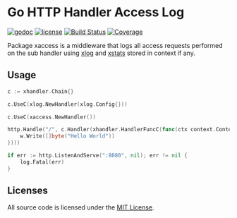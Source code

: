 # Go HTTP Handler Access Log

[![godoc](http://img.shields.io/badge/godoc-reference-blue.svg?style=flat)](https://godoc.org/github.com/rs/xaccess) [![license](http://img.shields.io/badge/license-MIT-red.svg?style=flat)](https://raw.githubusercontent.com/rs/xaccess/master/LICENSE) [![Build Status](https://travis-ci.org/rs/xaccess.svg)](https://travis-ci.org/rs/xaccess) [![Coverage](http://gocover.io/_badge/github.com/rs/xaccess)](http://gocover.io/github.com/rs/xaccess)

Package xaccess is a middleware that logs all access requests performed on the sub handler using [xlog](https://github.com/rs/xlog) and [xstats](https://github.com/rs/xstats) stored in context if any.

## Usage

```go
c := xhandler.Chain{}

c.UseC(xlog.NewHandler(xlog.Config{}))

c.UseC(xaccess.NewHandler())

http.Handle("/", c.Handler(xhandler.HandlerFuncC(func(ctx context.Context, w http.ResponseWriter, r *http.Request) {
    w.Write([]byte("Hello World"))
})))

if err := http.ListenAndServe(":8080", nil); err != nil {
    log.Fatal(err)
}
```

## Licenses

All source code is licensed under the [MIT License](https://raw.github.com/rs/xlog/master/LICENSE).
